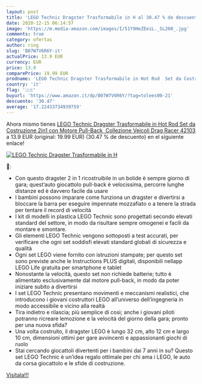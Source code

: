 ```yaml
---
layout: post
title: 'LEGO Technic Dragster Trasformabile in H al 30.47 % de descuento'
date: 2020-12-15 06:14:57
image: 'https://m.media-amazon.com/images/I/51Y9HeZEeiL._SL200_.jpg'
comments: true
category: ofertas
author: ring
slug: 'B07W7V6R6Y-it'
actualPrice: 13.9 EUR
currency: EUR
price: 13.9
comparePrice: 19.99 EUR
prodname: 'LEGO Technic Dragster Trasformabile in Hot Rod  Set da Costruzione 2in1 con Motore Pull-Back  Collezione Veicoli Drag Racer  42103'
country: 'it'
flag: '🇮🇹'
buyurl: 'https://www.amazon.it/dp/B07W7V6R6Y/?tag=tolees00-21'
descuento: '30.47'
average: '17.22433734939759'
---
```


Ahora mismo tienes [LEGO Technic Dragster Trasformabile in Hot Rod  Set da Costruzione 2in1 con Motore Pull-Back  Collezione Veicoli Drag Racer  42103](https://www.amazon.it/dp/B07W7V6R6Y/?tag=tolees00-21) a 13.9 EUR (original: 19.99 EUR) (30.47 %  de descuento) en el siguiente enlace!

[![LEGO Technic Dragster Trasformabile in H](https://m.media-amazon.com/images/I/51Y9HeZEeiL._SL200_.jpg)](https://www.amazon.it/dp/B07W7V6R6Y/?tag=tolees00-21)

🔎:

- Con questo dragster 2 in 1 ricostruibile in un bolide è sempre giorno di gara; quest’auto giocattolo pull-back è velocissima, percorre lunghe distanze ed è davvero facile da usare
- I bambini possono imparare come funziona un dragster e divertirsi a bloccare la barra per eseguire impennate mozzafiato o a tenere la strada per tentare il record di velocità
- I kit di modelli in plastica LEGO Technic sono progettati secondo elevati standard del settore, in modo da risultare sempre omogenei e facili da montare e smontare.
- Gli elementi LEGO Technic vengono sottoposti a test accurati, per verificare che ogni set soddisfi elevati standard globali di sicurezza e qualità
- Ogni set LEGO viene fornito con istruzioni stampate; per questo set sono previste anche le Instructions PLUS digitali, disponibili nellapp LEGO Life gratuita per smartphone e tablet
- Nonostante la velocità, questo set non richiede batterie; tutto è alimentato esclusivamente dal motore pull-back, in modo da poter iniziare subito a divertirsi
- I set LEGO Technic presentano movimenti e meccanismi realistici, che introducono i giovani costruttori LEGO all’universo dell’ingegneria in modo accessibile e vicino alla realtà
- Tira indietro e rilascia; più semplice di così; anche i giovani piloti potranno ricreare lemozione e la velocità del giorno della gara; pronto per una nuova sfida?
- Una volta costruito, il dragster LEGO è lungo 32 cm, alto 12 cm e largo 10 cm, dimensioni ottimi per gare avvincenti e appassionanti giochi di ruolo
- Stai cercando giocattoli divertenti per i bambini dai 7 anni in su? Questo set LEGO Technic è un’idea regalo ottimale per chi ama i LEGO, le auto da corsa giocattolo e le sfide di costruzione.

[Visítala!!!](https://www.amazon.it/dp/B07W7V6R6Y/?tag=tolees00-21)
